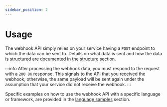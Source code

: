 ```yaml
---
sidebar_position: 2
---
```

# Usage
The webhook API simply relies on your service having a `POST` endpoint to which the data can be sent to. Details on what data is sent and how the data is structured are documented in the [structure](./structure) section.

:::info
After processing the webhook data, you must respond to the request with a `200 OK` response. This signals to the API that you received the webhook; otherwise, the same payload will be sent again under the assumption that your service did not receive the webhook.
:::

Specific examples on how to use the webhook API with a specific language or framework, are provided in the [language samples](./language-samples) section.
